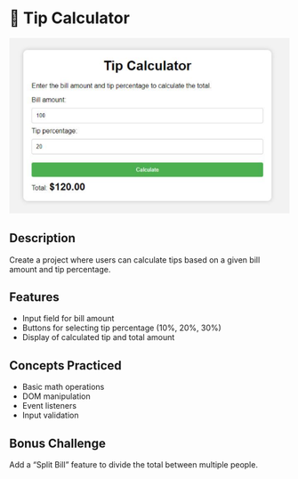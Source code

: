# 💸 Tip Calculator

![Tip Calculator Preview](./assets/tip-calculator.png)

## Description
Create a project where users can calculate tips based on a given bill amount and tip percentage.

## Features
- Input field for bill amount
- Buttons for selecting tip percentage (10%, 20%, 30%)
- Display of calculated tip and total amount

## Concepts Practiced
- Basic math operations
- DOM manipulation
- Event listeners
- Input validation

## Bonus Challenge
Add a “Split Bill” feature to divide the total between multiple people.


